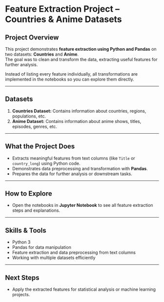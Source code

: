 # Feature Extraction Project – Countries & Anime Datasets

## Project Overview
This project demonstrates **feature extraction using Python and Pandas** on two datasets: **Countries** and **Anime**.  
The goal was to clean and transform the data, extracting useful features for further analysis.

Instead of listing every feature individually, all transformations are implemented in the notebooks so you can explore them directly.

---

## Datasets
1. **Countries Dataset:** Contains information about countries, regions, populations, etc.  
2. **Anime Dataset:** Contains information about anime shows, titles, episodes, genres, etc.  

---

## What the Project Does
- Extracts meaningful features from text columns (like `Title` or `country_long`) using Python code.  
- Demonstrates data preprocessing and transformation with **Pandas**.  
- Prepares the data for further analysis or downstream tasks.

---

## How to Explore
- Open the notebooks in **Jupyter Notebook** to see all feature extraction steps and explanations.

---

## Skills & Tools
- Python 3  
- Pandas for data manipulation  
- Feature extraction and data preprocessing from text columns  
- Working with multiple datasets efficiently  

---

## Next Steps
- Apply the extracted features for statistical analysis or machine learning projects.
